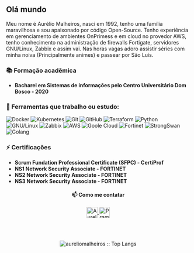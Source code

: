 ## Olá mundo

Meu nome é Aurélio Malheiros, nasci em 1992, tenho uma família maravilhosa e sou apaixonado por código Open-Source. Tenho experiência em gerenciamento de ambientes OnPrimess e em cloud no provedor AWS, tenho conhecimento na administração de firewalls Fortigate, servidores GNU/Linux, Zabbix e assim vai. Nas horas vagas adoro assistir séries com minha noiva (Principalmente animes) e passear por São Luís.

### :books: Formação acadêmica
- **Bacharel em Sistemas de informações pelo Centro Universitário Dom Bosco - 2020**
 
### 📖 Ferramentas que trabalho ou estudo:

![Docker](https://img.shields.io/badge/-Docker-181717?style=for-the-badge&logo=docker)
![Kubernetes](https://img.shields.io/badge/-Kubernetes-181717?style=for-the-badge&logo=kubernetes)
![Git](https://img.shields.io/badge/-Git-181717?style=for-the-badge&logo=git) 
![GitHub](https://img.shields.io/badge/-GitHub-181717?style=for-the-badge&logo=github)
![Terraform](https://img.shields.io/badge/-Terraform-181717?style=for-the-badge&logo=terraform)
![Python](https://img.shields.io/badge/-Python-181717?style=for-the-badge&logo=python)
![GNU/Linux](https://img.shields.io/badge/-Linux-181717?style=for-the-badge&logo=linux)
![Zabbix](https://img.shields.io/badge/-Zabbix-181717?style=for-the-badge&logo=zabbix)
![AWS](https://img.shields.io/badge/-aws-181717?style=for-the-badge&logo=amazon)
![Goole Cloud](https://img.shields.io/badge/-GoogleCloud-181717?style=for-the-badge&logo=googlecloud)
![Fortinet](https://img.shields.io/badge/-Fortigate-181717?style=for-the-badge&logo=fortinet)
![StrongSwan](https://img.shields.io/badge/-StrongSwan-181717?style=for-the-badge&logo=strongswan)
![Golang](https://img.shields.io/badge/-Golang-181717?style=for-the-badge&logo=go)

### ⚡ Certificações
- **Scrum Fundation Professional Certificate (SFPC) - CertiProf**
- **NS1 Network Security Associate - FORTINET**
- **NS2 Network Security Associate - FORTINET**
- **NS3 Network Security Associate - FORTINET**


<h4 align="center">📫 Como me contatar</h4>
<p align="center">
 <a href="https://www.linkedin.com/in/aurelio-malheiros-944835127/" target="blank">
  <img align="center" alt="Aurelio S Malheiros| Linkedin" width="30px" src="https://www.vectorlogo.zone/logos/linkedin/linkedin-icon.svg" /> 
 </a>
 
 <a href="https://t.me/AurelioMalheiros" target="blank">
  <img align="center" alt="Pramod's Telegram" width="30px" src="https://www.vectorlogo.zone/logos/telegram/telegram-icon.svg" /> 
 </a>
  <br/>
  <br/>
  
  <p align="center"><br/>
  </p>
  
  
<p align="center">
  <img src="https://github-readme-stats.vercel.app/api/top-langs/?username=aureliomalheiros&langs_count=10&theme=tokyonight&layout=compact" alt="aureliomalheiros :: Top Langs" />
</p>
